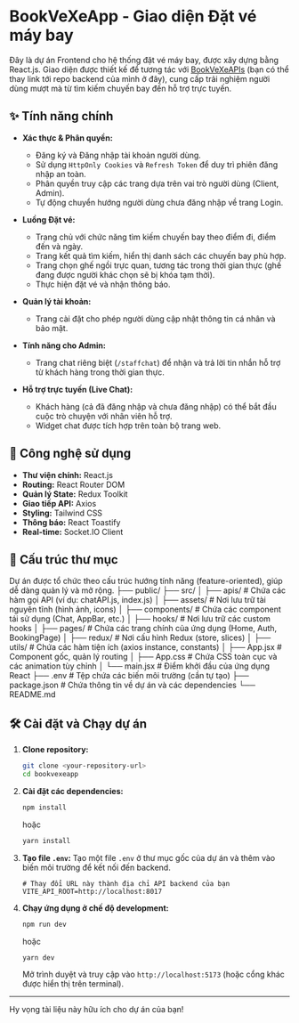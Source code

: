 # BookVeXeApp - Giao diện Đặt vé máy bay

Đây là dự án Frontend cho hệ thống đặt vé máy bay, được xây dựng bằng React.js. Giao diện được thiết kế để tương tác với [BookVeXeAPIs](https://github.com/your-username/BookVeXeAPIs) (bạn có thể thay link tới repo backend của mình ở đây), cung cấp trải nghiệm người dùng mượt mà từ tìm kiếm chuyến bay đến hỗ trợ trực tuyến.

## ✨ Tính năng chính

-   **Xác thực & Phân quyền:**
    -   Đăng ký và Đăng nhập tài khoản người dùng.
    -   Sử dụng `HttpOnly Cookies` và `Refresh Token` để duy trì phiên đăng nhập an toàn.
    -   Phân quyền truy cập các trang dựa trên vai trò người dùng (Client, Admin).
    -   Tự động chuyển hướng người dùng chưa đăng nhập về trang Login.

-   **Luồng Đặt vé:**
    -   Trang chủ với chức năng tìm kiếm chuyến bay theo điểm đi, điểm đến và ngày.
    -   Trang kết quả tìm kiếm, hiển thị danh sách các chuyến bay phù hợp.
    -   Trang chọn ghế ngồi trực quan, tương tác trong thời gian thực (ghế đang được người khác chọn sẽ bị khóa tạm thời).
    -   Thực hiện đặt vé và nhận thông báo.

-   **Quản lý tài khoản:**
    -   Trang cài đặt cho phép người dùng cập nhật thông tin cá nhân và bảo mật.

-   **Tính năng cho Admin:**
    -   Trang chat riêng biệt (`/staffchat`) để nhận và trả lời tin nhắn hỗ trợ từ khách hàng trong thời gian thực.

-   **Hỗ trợ trực tuyến (Live Chat):**
    -   Khách hàng (cả đã đăng nhập và chưa đăng nhập) có thể bắt đầu cuộc trò chuyện với nhân viên hỗ trợ.
    -   Widget chat được tích hợp trên toàn bộ trang web.

## 🚀 Công nghệ sử dụng

-   **Thư viện chính:** React.js
-   **Routing:** React Router DOM
-   **Quản lý State:** Redux Toolkit
-   **Giao tiếp API:** Axios
-   **Styling:** Tailwind CSS
-   **Thông báo:** React Toastify
-   **Real-time:** Socket.IO Client

## 📂 Cấu trúc thư mục
Dự án được tổ chức theo cấu trúc hướng tính năng (feature-oriented), giúp dễ dàng quản lý và mở rộng.
├── public/ 
├── src/
│ ├── apis/          # Chứa các hàm gọi API (ví dụ: chatAPI.js, index.js)
│ ├── assets/        # Nơi lưu trữ tài nguyên tĩnh (hình ảnh, icons)
│ ├── components/    # Chứa các component tái sử dụng (Chat, AppBar, etc.)
│ ├── hooks/         # Nơi lưu trữ các custom hooks
│ ├── pages/         # Chứa các trang chính của ứng dụng (Home, Auth, BookingPage)
│ ├── redux/         # Nơi cấu hình Redux (store, slices)
│ ├── utils/         # Chứa các hàm tiện ích (axios instance, constants)
│ ├── App.jsx        # Component gốc, quản lý routing
│ ├── App.css        # Chứa CSS toàn cục và các animation tùy chỉnh
│ └── main.jsx       # Điểm khởi đầu của ứng dụng React
├── .env             # Tệp chứa các biến môi trường (cần tự tạo)
├── package.json     # Chứa thông tin về dự án và các dependencies
└── README.md


## 🛠️ Cài đặt và Chạy dự án

1.  **Clone repository:**
    ```bash
    git clone <your-repository-url>
    cd bookvexeapp
    ```

2.  **Cài đặt các dependencies:**
    ```bash
    npm install
    ```
    hoặc
    ```bash
    yarn install
    ```

3.  **Tạo file `.env`:**
    Tạo một file `.env` ở thư mục gốc của dự án và thêm vào biến môi trường để kết nối đến backend.

    ```env
    # Thay đổi URL này thành địa chỉ API backend của bạn
    VITE_API_ROOT=http://localhost:8017
    ```

4.  **Chạy ứng dụng ở chế độ development:**
    ```bash
    npm run dev
    ```
    hoặc
    ```bash
    yarn dev
    ```
    Mở trình duyệt và truy cập vào `http://localhost:5173` (hoặc cổng khác được hiển thị trên terminal).

---

Hy vọng tài liệu này hữu ích cho dự án của bạn!

